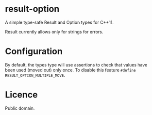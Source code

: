 # result-option
A simple type-safe Result<T> and Option<T> types for C++11.

Result currently allows only for strings for errors.

# Configuration
By default, the types type will use assertions to check that values have been used (moved out) only once. 
To disable this feature `#define RESULT_OPTION_MULTIPLE_MOVE`. 

# Licence
Public domain.
